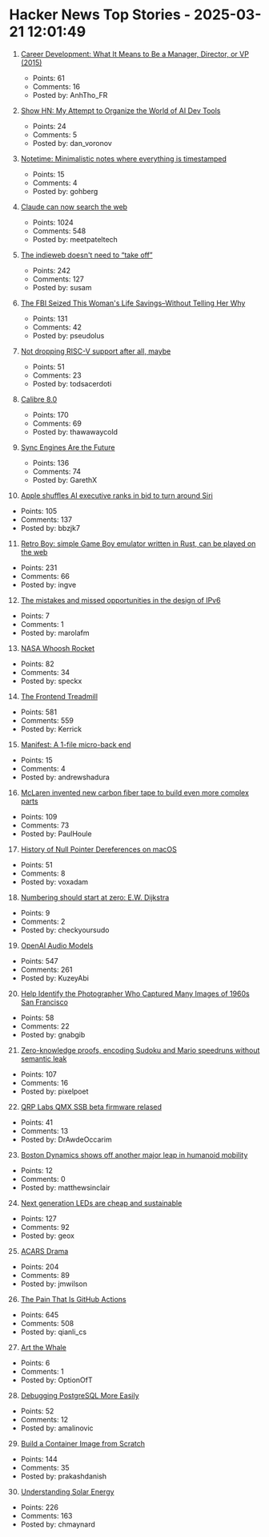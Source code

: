# Hacker News Top Stories - 2025-03-21 12:01:49

1. [Career Development: What It Means to Be a Manager, Director, or VP (2015)](https://kellblog.com/2015/03/08/career-development-what-it-really-means-to-be-a-manager-director-or-vp/)
   - Points: 61
   - Comments: 16
   - Posted by: AnhTho_FR

2. [Show HN: My Attempt to Organize the World of AI Dev Tools](https://aicode.danvoronov.com/tools/)
   - Points: 24
   - Comments: 5
   - Posted by: dan_voronov

3. [Notetime: Minimalistic notes where everything is timestamped](https://www.notetimeapp.com)
   - Points: 15
   - Comments: 4
   - Posted by: gohberg

4. [Claude can now search the web](https://www.anthropic.com/news/web-search)
   - Points: 1024
   - Comments: 548
   - Posted by: meetpateltech

5. [The indieweb doesn't need to “take off”](https://susam.net/indieweb-does-not-need-to-take-off.html)
   - Points: 242
   - Comments: 127
   - Posted by: susam

6. [The FBI Seized This Woman's Life Savings–Without Telling Her Why](https://reason.com/2025/03/20/the-fbi-seized-this-womans-life-savings-without-telling-her-why/)
   - Points: 131
   - Comments: 42
   - Posted by: pseudolus

7. [Not dropping RISC-V support after all, maybe](https://chimera-linux.org/news/2025/03/new-riscv-server.html)
   - Points: 51
   - Comments: 23
   - Posted by: todsacerdoti

8. [Calibre 8.0](https://calibre-ebook.com/whats-new)
   - Points: 170
   - Comments: 69
   - Posted by: thawawaycold

9. [Sync Engines Are the Future](https://www.instantdb.com/essays/sync_future)
   - Points: 136
   - Comments: 74
   - Posted by: GarethX

10. [Apple shuffles AI executive ranks in bid to turn around Siri](https://finance.yahoo.com/news/apple-shuffles-ai-executive-ranks-162500488.html)
   - Points: 105
   - Comments: 137
   - Posted by: bbzjk7

11. [Retro Boy: simple Game Boy emulator written in Rust, can be played on the web](https://github.com/smparsons/retroboy)
   - Points: 231
   - Comments: 66
   - Posted by: ingve

12. [The mistakes and missed opportunities in the design of IPv6](https://ipv6.hanazo.no/posts/ipv6-missed-opportunities-1)
   - Points: 7
   - Comments: 1
   - Posted by: marolafm

13. [NASA Whoosh Rocket](https://www1.grc.nasa.gov/beginners-guide-to-aeronautics/whoosh-rocket/)
   - Points: 82
   - Comments: 34
   - Posted by: speckx

14. [The Frontend Treadmill](https://polotek.net/posts/the-frontend-treadmill/)
   - Points: 581
   - Comments: 559
   - Posted by: Kerrick

15. [Manifest: A 1-file micro-back end](https://github.com/mnfst/manifest)
   - Points: 15
   - Comments: 4
   - Posted by: andrewshadura

16. [McLaren invented new carbon fiber tape to build even more complex parts](https://www.thedrive.com/news/mclaren-invented-new-carbon-fiber-tape-to-build-even-more-complex-parts)
   - Points: 109
   - Comments: 73
   - Posted by: PaulHoule

17. [History of Null Pointer Dereferences on macOS](https://afine.com/history-of-null-pointer-dereferences-on-macos/)
   - Points: 51
   - Comments: 8
   - Posted by: voxadam

18. [Numbering should start at zero: E.W. Dijkstra](https://www.cs.utexas.edu/~EWD/transcriptions/EWD08xx/EWD831.html)
   - Points: 9
   - Comments: 2
   - Posted by: checkyoursudo

19. [OpenAI Audio Models](https://www.openai.fm/)
   - Points: 547
   - Comments: 261
   - Posted by: KuzeyAbi

20. [Help Identify the Photographer Who Captured Many Images of 1960s San Francisco](https://www.smithsonianmag.com/smart-news/can-you-identify-the-mystery-photographer-who-captured-thousands-of-captivating-images-of-1960s-san-francisco-180986107/)
   - Points: 58
   - Comments: 22
   - Posted by: gnabgib

21. [Zero-knowledge proofs, encoding Sudoku and Mario speedruns without semantic leak](https://vasekrozhon.wordpress.com/2025/03/17/zero-knowledge-proofs/)
   - Points: 107
   - Comments: 16
   - Posted by: pixelpoet

22. [QRP Labs QMX SSB beta firmware relased](https://qrp-labs.com/qmxp/ssbbeta.html)
   - Points: 41
   - Comments: 13
   - Posted by: DrAwdeOccarim

23. [Boston Dynamics shows off another major leap in humanoid mobility](https://newatlas.com/ai-humanoids/boston-dynamics-atlas-athletic/)
   - Points: 12
   - Comments: 0
   - Posted by: matthewsinclair

24. [Next generation LEDs are cheap and sustainable](https://liu.se/en/news-item/nasta-generations-lysdioder-ar-billiga-och-miljovanliga)
   - Points: 127
   - Comments: 92
   - Posted by: geox

25. [ACARS Drama](https://acarsdrama.com/)
   - Points: 204
   - Comments: 89
   - Posted by: jmwilson

26. [The Pain That Is GitHub Actions](https://www.feldera.com/blog/the-pain-that-is-github-actions)
   - Points: 645
   - Comments: 508
   - Posted by: qianli_cs

27. [Art the Whale](https://ejournals.sierracollege.edu/jscnhm/v1n1/artthewhale.html)
   - Points: 6
   - Comments: 1
   - Posted by: OptionOfT

28. [Debugging PostgreSQL More Easily](https://www.cybertec-postgresql.com/en/debugging-postgresql-more-easily/)
   - Points: 52
   - Comments: 12
   - Posted by: amalinovic

29. [Build a Container Image from Scratch](https://danishpraka.sh/posts/build-a-container-image-from-scratch/)
   - Points: 144
   - Comments: 35
   - Posted by: prakashdanish

30. [Understanding Solar Energy](https://www.construction-physics.com/p/understanding-solar-energy)
   - Points: 226
   - Comments: 163
   - Posted by: chmaynard

